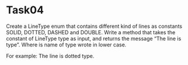 # Task04

Create a LineType enum that contains different kind of lines as constants SOLID, DOTTED, DASHED and DOUBLE.
Write a method that takes the constant of LineType type as input, and returns the message “The line is <LineType> type”.
Where <LineType>  is name of type wrote in lower case.

For example: The line is dotted type.
